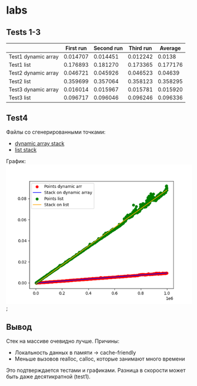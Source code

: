 # labs

## Tests 1-3

|                   |First run  |Second run |Third run  |Average    |
|---                |---        |---        |---        |---        |
|Test1 dynamic array| 0.014707  | 0.014451  | 0.012242  | 0.0138    |
|Test1 list         | 0.176893  | 0.181270  | 0.173365  | 0.177176  |
|Test2 dynamic array| 0.046721  | 0.045926  | 0.046523  | 0.04639   |
|Test2 list         | 0.359699  | 0.357064  | 0.358123  | 0.358295  |
|Test3 dynamic array| 0.016014  | 0.015967  | 0.015781  | 0.015920  |
|Test3 list         | 0.096717  | 0.096046  | 0.096246  | 0.096336  |

## Test4

Файлы со сгенерированными точками:
- [dynamic array stack](Output/Test4Arr.txt)
- [list stack](Output/Test4List.txt)

График:
![graph](https://github.com/d3clane/labs/blob/lab1/ReadmeAssets/imgs/output.png);


## Вывод

Стек на массиве очевидно лучше. Причины:
- Локальность данных в памяти -> cache-friendly
- Меньше вызовов realloc, calloc, которые занимают много времени

Это подтверждается тестами и графиками. Разница в скорости может быть даже десятикратной (test1).
